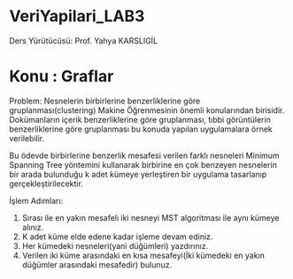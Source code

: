 # VeriYapilari_LAB3
Ders Yürütücüsü: Prof. Yahya KARSLIGİL
# Konu : Graflar

Problem: Nesnelerin birbirlerine benzerliklerine göre gruplanması(clustering) Makine Öğrenmesinin önemli konularından birisidir. Dokümanların içerik benzerliklerine göre gruplanması, tıbbi görüntülerin  benzerliklerine göre gruplanması bu konuda yapılan uygulamalara örnek verilebilir. 

Bu ödevde birbirlerine benzerlik mesafesi  verilen farklı nesneleri Minimum Spanning Tree yöntemini kullanarak birbirine en çok benzeyen nesnelerin bir arada bulunduğu k adet kümeye yerleştiren  bir uygulama tasarlanıp gerçekleştirilecektir. 

İşlem Adımları:
1.	Sırası ile en yakın mesafeli iki nesneyi MST algoritması ile aynı kümeye alınız. 
2.	K adet küme elde edene kadar işleme devam ediniz.
3.	Her kümedeki nesneleri(yani düğümleri) yazdırınız. 
4.	Verilen iki küme arasındaki en kısa mesafeyi(İki kümedeki en yakın düğümler arasındaki mesafedir) bulunuz.  
